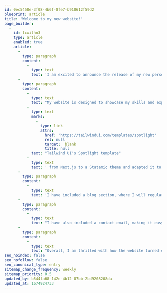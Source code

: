 ```yaml
---
id: 0ec5458e-3f08-4b6f-8fe7-b910612f59d2
blueprint: article
title: 'Welcome to my new website!'
page_builder:
  -
    id: lcxithn3
    type: article
    enabled: true
    article:
      -
        type: paragraph
        content:
          -
            type: text
            text: 'I am excited to announce the release of my new personal website. After working on it for a while, I am proud to share my renewed online presence with the world finally.'
      -
        type: paragraph
        content:
          -
            type: text
            text: "My website is designed to showcase my skills and experiences, as well as provide a platform for me to share my thoughts and ideas. To get the website up and running as soon as possible, I've converted "
          -
            type: text
            marks:
              -
                type: link
                attrs:
                  href: 'https://tailwindui.com/templates/spotlight'
                  rel: null
                  target: _blank
                  title: null
            text: "Tailwind UI's Spotlight template"
          -
            type: text
            text: ' from Next.js to a Statamic theme and adapted it to my needs.'
      -
        type: paragraph
        content:
          -
            type: text
            text: 'I have included a blog section, where I will regularly share my thoughts and insights on various topics.'
      -
        type: paragraph
        content:
          -
            type: text
            text: "I have also included a contact email, making it easy for anyone to contact me. Whether you're interested in working together or just want to say hello, I would love to hear from you."
      -
        type: paragraph
        content:
          -
            type: text
            text: "Overall, I am thrilled with how the website turned out and I can't wait for everyone to check it out. So please, look around and let me know what you think. And be sure to check back often as I will be updating the site regularly with new content."
seo_noindex: false
seo_nofollow: false
seo_canonical_type: entry
sitemap_change_frequency: weekly
sitemap_priority: 0.5
updated_by: b544fa68-142e-4b12-87bb-2bd9208208da
updated_at: 1674924733
---
```

